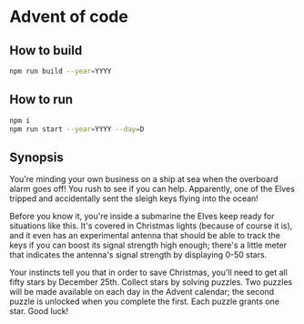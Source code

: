 # Advent of code

## How to build
```bash
npm run build --year=YYYY
```

## How to run

```bash
npm i
npm run start --year=YYYY --day=D
```

## Synopsis

You're minding your own business on a ship at sea when the overboard alarm goes
off! You rush to see if you can help. Apparently, one of the Elves tripped and
accidentally sent the sleigh keys flying into the ocean!

Before you know it, you're inside a submarine the Elves keep ready for
situations like this. It's covered in Christmas lights (because of course it
is), and it even has an experimental antenna that should be able to track the
keys if you can boost its signal strength high enough; there's a little meter
that indicates the antenna's signal strength by displaying 0-50 stars.

Your instincts tell you that in order to save Christmas, you'll need to get all
fifty stars by December 25th. Collect stars by solving puzzles. Two puzzles will
be made available on each day in the Advent calendar; the second puzzle is
unlocked when you complete the first. Each puzzle grants one star. Good luck!
